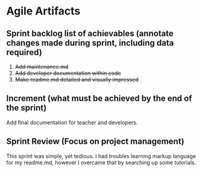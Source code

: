 # Agile Artifacts
## Sprint backlog list of achievables (annotate changes made during sprint, including data required)
1. ~~Add maintenance.md~~
2. ~~Add developer documentation within code~~ 
3. ~~Make readme.md detailed and visually impressed~~

## Increment (what must be achieved by the end of the sprint)
Add final documentation for teacher and developers.
## Sprint Review (Focus on project management)
This sprint was simple, yet tedious. I had troubles learning markup language for my readme.md, however I overcame that by searching up some tutorials.

 